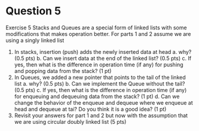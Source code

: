 # Question 5

Exercise 5
Stacks and Queues are a special form of linked lists with some modifications that makes
operation better. For parts 1 and 2 assume we are using a singly linked list
1. In stacks, insertion (push) adds the newly inserted data at head
a. why? (0.5 pts)
b. Can we insert data at the end of the linked list? (0.5 pts)
c. If yes, then what is the difference in operation time (if any) for pushing and
popping data from the stack? (1 pt)
2. In Queues, we added a new pointer that points to the tail of the linked list
a. why? (0.5 pts)
b. Can we implement the Queue without the tail? (0.5 pts)
c. If yes, then what is the difference in operation time (if any) for enqueuing and
dequeuing data from the stack? (1 pt)
d. Can we change the behavior of the enqueue and dequeue where we enqueue at
head and dequeue at tai? Do you think it is a good idea? (1 pt)
3. Revisit your answers for part 1 and 2 but now with the assumption that we are using
circular doubly linked list (5 pts)



